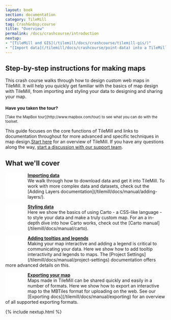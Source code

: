 ```yaml
---
layout: book
section: documentation
category: TileMill
tag: Crash&nbsp;course
title: "Overview"
permalink: /docs/crashcourse/introduction
nextup:
- "[TileMill and GIS](/tilemill/docs/crashcourse/tilemill-gis/)"
- "[Import data](/tilemill/docs/crashcourse/point-data) into a TileMill project."
---
```


<style type='text/css'>

.summary p {
  }

.summary .icon { 
  width: 60px;
  height: 60px;
  display: block;
  float: left;
  padding: 10px 10px 10px 0;
  }

#icon1 { background: white url('/tilemill/assets/pages/docs-intro.png') 0px 13px no-repeat;}
#icon2 { background: white url('/tilemill/assets/pages/docs-intro.png') -166px 13px no-repeat;}
#icon3 { background: white url('/tilemill/assets/pages/docs-intro.png') -336px 13px no-repeat;}
#icon4 { background: white url('/tilemill/assets/pages/docs-intro.png') -507px 13px no-repeat;}

</style>


## Step-by-step instructions for making maps

This crash course walks through how to design custom web maps in TileMill. It will help you quickly get familiar with the basics of map design with TileMill, from importing and styling your data to designing and sharing your map. 

<small class='note' markdown='1'>
<h3>Have you taken the tour?</h3>
[Take the MapBox tour](http://www.mapbox.com/tour) to see what you can do with the toolset.
</small>

This guide focuses on the core functions of TileMill and links to documentation throughout for more advanced and specific techniques in map design.[Start here](/tilemill/docs/crashcourse/tilemill-gis) for an overview of TileMill. If you have any questions along the way, [start a discussion with our support team](http://support.mapbox.com).

## What we'll cover

<div class='summary'>
	
  <p><span class='icon' id='icon1'> </span><strong><a href='/tilemill/docs/crashcourse/point-data'>Importing data</a></strong><br /> We walk through how to download data and get it into TileMill. To work with more complex data and datasets, check out the [Adding Layers documentation](/tilemill/docs/manual/adding-layers/).</p> 

  <p><span class='icon' id='icon2'> </span><strong><a href='/tilemill/docs/crashcourse/styling'>Styling data</a></strong><br /> Here we show the basics of using Carto - a CSS-like language - to style your data and make a truly custom map. For an a in-depth dive into how Carto works, check out the [Carto manual](/tilemill/docs/manual/carto).</p> 

  <p><span class='icon' id='icon3'> </span><strong><a href='/tilemill/docs/crashcourse/tooltips'>Adding tooltips and legends</a></strong><br /> Making your map interactive and adding a legend is critical to communicating your data. Here we show how to add tooltip interactivity and legends to maps. The [Project Settings](/tilemill/docs/manual/project-settings) documentation offers more advanced details on this. </p> 

  <p><span class='icon' id='icon4'> </span><strong><a href='/tilemill/docs/crashcourse/exporting/'>Exporting your map</a></strong><br /> Maps made in TileMill can be shared quickly and easily in a number of formats. Here we show how to export an interactive map to the MBTiles format for uploading on the web. See our [Exporting docs](/tilemill/docs/manual/exporting) for an overview of all supported exporting formats.</p> 

</div>

{% include nextup.html %}
